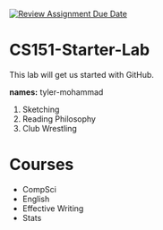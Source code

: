 [![Review Assignment Due Date](https://classroom.github.com/assets/deadline-readme-button-22041afd0340ce965d47ae6ef1cefeee28c7c493a6346c4f15d667ab976d596c.svg)](https://classroom.github.com/a/SaEpsRqx)
# CS151-Starter-Lab

This lab will get us started with GitHub.


**names:** tyler-mohammad
1. Sketching
2. Reading Philosophy
3. Club Wrestling

#    Courses

- CompSci 
- English
- Effective Writing
- Stats

